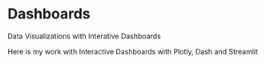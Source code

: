 # Dashboards
Data Visualizations with Interative Dashboards

Here is my work with Interactive Dashboards with Plotly, Dash and Streamlit
